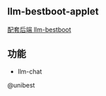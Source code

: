 ## llm-bestboot-applet

[配套后端 llm-bestboot](https://github.com/ruanbw/llm-bestboot)

## 功能

- llm-chat

@unibest
